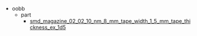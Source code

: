 * oobb
  * part
    * [smd_magazine_02_02_10_nm_8_mm_tape_width_1_5_mm_tape_thickness_ex_1d5](oobb/part/smd_magazine_02_02_10_nm_8_mm_tape_width_1_5_mm_tape_thickness_ex_1d5)
